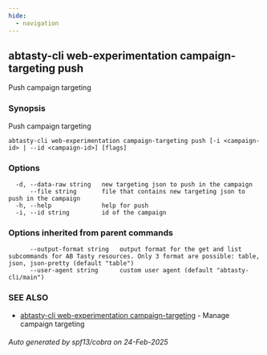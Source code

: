 ```yaml
---
hide:
  - navigation
---
```

## abtasty-cli web-experimentation campaign-targeting push

Push campaign targeting

### Synopsis

Push campaign targeting

```
abtasty-cli web-experimentation campaign-targeting push [-i <campaign-id> | --id <campaign-id>] [flags]
```

### Options

```
  -d, --data-raw string   new targeting json to push in the campaign
      --file string       file that contains new targeting json to push in the campaign
  -h, --help              help for push
  -i, --id string         id of the campaign
```

### Options inherited from parent commands

```
      --output-format string   output format for the get and list subcommands for AB Tasty resources. Only 3 format are possible: table, json, json-pretty (default "table")
      --user-agent string      custom user agent (default "abtasty-cli/main")
```

### SEE ALSO

* [abtasty-cli web-experimentation campaign-targeting](abtasty-cli_web-experimentation_campaign-targeting.md)	 - Manage campaign targeting

###### Auto generated by spf13/cobra on 24-Feb-2025
